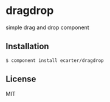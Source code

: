 
# dragdrop

  simple drag and drop component

## Installation

    $ component install ecarter/dragdrop

## License

  MIT
